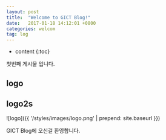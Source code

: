 ```yaml
---
layout: post
title:  "Welcome to GICT Blog!"
date:   2017-01-18 14:12:01 +0800
categories: welcom
tag: log
---
```


* content
{:toc}


첫번째 게시물 입니다.


logo
------------------------

logo2s
------------------------

![logo]({{ '/styles/images/logo.png' | prepend: site.baseurl  }})


GICT Blog에 오신걸 환영합니다.